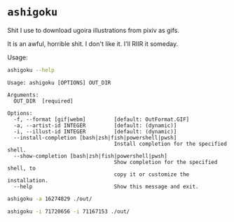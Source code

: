 # `ashigoku`

Shit I use to download ugoira illustrations from pixiv as gifs.

It is an awful, horrible shit. I don't like it. I'll RIIR it someday.

Usage:

```sh
ashigoku --help
```

```
Usage: ashigoku [OPTIONS] OUT_DIR

Arguments:
  OUT_DIR  [required]

Options:
  -f, --format [gif|webm]         [default: OutFormat.GIF]
  -a, --artist-id INTEGER         [default: (dynamic)]
  -i, --illust-id INTEGER         [default: (dynamic)]
  --install-completion [bash|zsh|fish|powershell|pwsh]
                                  Install completion for the specified shell.
  --show-completion [bash|zsh|fish|powershell|pwsh]
                                  Show completion for the specified shell, to
                                  copy it or customize the installation.
  --help                          Show this message and exit.
```

```sh
ashigoku -a 16274829 ./out/
```

```sh
ashigoku -i 71720656 -i 71167153 ./out/
```

